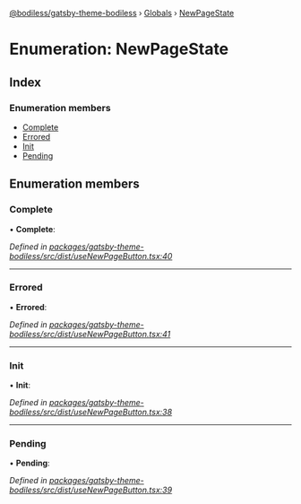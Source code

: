 [@bodiless/gatsby-theme-bodiless](../README.md) › [Globals](../globals.md) › [NewPageState](newpagestate.md)

# Enumeration: NewPageState

## Index

### Enumeration members

* [Complete](newpagestate.md#complete)
* [Errored](newpagestate.md#errored)
* [Init](newpagestate.md#init)
* [Pending](newpagestate.md#pending)

## Enumeration members

###  Complete

• **Complete**:

*Defined in [packages/gatsby-theme-bodiless/src/dist/useNewPageButton.tsx:40](https://github.com/johnsonandjohnson/Bodiless-JS/blob/884ce3b/packages/gatsby-theme-bodiless/src/dist/useNewPageButton.tsx#L40)*

___

###  Errored

• **Errored**:

*Defined in [packages/gatsby-theme-bodiless/src/dist/useNewPageButton.tsx:41](https://github.com/johnsonandjohnson/Bodiless-JS/blob/884ce3b/packages/gatsby-theme-bodiless/src/dist/useNewPageButton.tsx#L41)*

___

###  Init

• **Init**:

*Defined in [packages/gatsby-theme-bodiless/src/dist/useNewPageButton.tsx:38](https://github.com/johnsonandjohnson/Bodiless-JS/blob/884ce3b/packages/gatsby-theme-bodiless/src/dist/useNewPageButton.tsx#L38)*

___

###  Pending

• **Pending**:

*Defined in [packages/gatsby-theme-bodiless/src/dist/useNewPageButton.tsx:39](https://github.com/johnsonandjohnson/Bodiless-JS/blob/884ce3b/packages/gatsby-theme-bodiless/src/dist/useNewPageButton.tsx#L39)*
